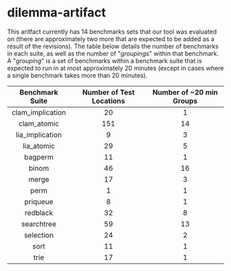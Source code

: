 # dilemma-artifact

This aritfact currently has 14 benchmarks sets that our tool was evaluated on (there are approximately two more that are expected to
be added as a result of the revisions). The table below details the number of benchmarks in each suite, as well as the number of "_groupings_" 
within that benchmark. A "_grouping_" is a set of benchmarks within a benchmark suite that is expected to run in at most approximately 20 minutes 
(except in cases where a single benchmark takes more than 20 minutes).

| Benchmark Suite               | Number of Test Locations    | Number of ~20 min Groups |
| :------------------:            | :------------------------:  | :------------------------:|
|       clam_implication        |      20                     |       1          |
|       clam_atomic             |      151                    |       14         |
|       lia_implication         |      9                      |       3          |
|       lia_atomic              |      29                     |       5          |
|       bagperm                 |      11                     |       1          |
|       binom                   |      46                     |       16         |
|       merge                   |      17                     |       3          |
|       perm                    |      1                      |       1          |
|       priqueue                |      8                      |       1          |
|       redblack                |      32                     |       8         |
|       searchtree              |      59                     |       13         |
|       selection               |      24                     |       2          |
|       sort                    |      11                     |       1          |
|       trie                    |      17                     |       1          |